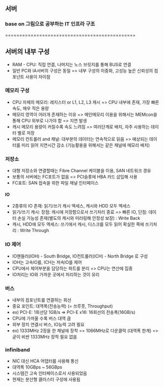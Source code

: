 ## 서버
### base on 그림으로 공부하는 IT 인프라 구조
==============================================
## 서버의 내부 구성
* RAM - CPU: 직접 연결, 나머지는 노스 브릿지를 통해 BUS로 연결
* 일반 PC와 IA서버의 구성은 동일 => 내부 구성의 이중화, 고성능 높은 신뢰성의 컴포넌트 사용이 차이점

### 메모리 구성
* CPU 자체의 메모리: 레지스터 or L1, L2, L3 캐시 => CPU 내부에 존재, 가장 빠른 속도, 매우 적은 용량
* 메모리 영역이 어러개 존재하는 이유 => 메인메모리 이용을 위해서는 MEMcon을 통해 CPU 외부로 나가야 함 => 지연 발생
* 캐시 메모리 용량이 커질수록 속도 느려짐 => 여러단계로 배치, 자주 사용하는 데이터 별로 저장
* 메모리 컨트롤러 and 채널: 대부분의 데이터는 연속적으로 읽음 => 예상되는 데이터를 미리 읽어 지연시간 감소 (기능활용을 위해서는 같은 채널에 메모리 배치)

### 저장소
* 대형 저장소와 연결할때는 Fibre Channel 케이블을 이용, SAN 네트워크 경유
* 보통의 서버에는 FC포트가 없음 => PCI슬롯에 HBA 카드 삽입해 사용
* FC포트: SAN 접속을 위한 파일 채널 인터페이스

#### IO
* 2종류의 IO 존재: 읽기/쓰기 캐시 엑세스, 캐시와 HDD 모두 엑세스
* 읽기/쓰기 캐시: 장점: 캐시에 저장함으로서 쓰기처리 종료 => 빠른 IO, 단점: 데이터 손실 가능성 존재(별도의 캐시와 미러링해 안정성 보장) : Write Back
* 캐시, HDD에 모두 엑세스: 쓰기에서 캐시, 디스크를 모두 읽어 확실한 쪽에 쓰기처리 : Write Through


### IO 제어
* IO핸들러(IOH) - South Bridge, IO컨트롤러(ICH) - North Bridge 로 구성
* IOH는 고속IO를, ICH는 저속IO를 제어
* CPU에서 제어부분을 담당하는 파트를 분리 => CPU는 연산에 집중
* IO처리는 IO와 가까운 곳에서 처리하는 것이 유리

### 버스
* 내부의 컴포넌트를 연결하는 회선
* 중요 포인트: 대역폭(전송능력) (= 쓰루풋, Throughput)
* ex) PCI-E: 1회선당 1GB/s => PCI-E x16: 16회선의 전송폭(16GB/s)
* CPU에 가까울 수록 버스 대역 큼
* 외부 장치 연결시 버스, IO능력 고려 필요
* ex) 1333MHz 2장을 한 채널에 장착 => 1066MHz로 다운클럭 (대역폭 한계) => 굳이 비싼 1333MHz 장착 필요 없음

### infiniband
* NIC 대신 HCA 어댑터를 사용해 통신
* 대역폭 10GBps ~ 56GBps
* 시스템간 고속 인터페이스로서 사용되었음
* 현재는 분산형 클러스터 구성에 사용됨